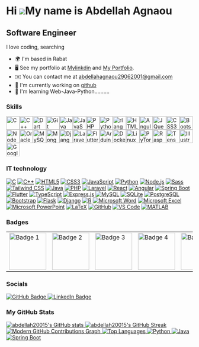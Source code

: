 Hi ![](https://user-images.githubusercontent.com/18350557/176309783-0785949b-9127-417c-8b55-ab5a4333674e.gif)My name is Abdellah Agnaou
=======================================================================================================================================

Software Engineer
-----------------

I love coding, searching

* 🌍  I'm based in Rabat
* 🖥️  See my portfolio at [Mylinkdin](http://www.linkedin.com/in/abdellah-agnaou-230884251) and [My Portfolio](https://abdellah20015.github.io/Portfolio/).
* ✉️  You can contact me at [abdellahagnaou29062001@gmail.com](mailto:abdellahagnaou29062001@gmail.com)
* 🚀  I'm currently working on [github](http://github.com/abdellah20015/)
* 🧠  I'm learning Web-Java-Python..........

### Skills

<p align="left">
<a href="https://docs.microsoft.com/en-us/cpp/?view=msvc-170" target="_blank" rel="noreferrer"><img src="https://raw.githubusercontent.com/danielcranney/readme-generator/main/public/icons/skills/c-colored.svg" width="36" height="36" alt="C" /></a><a href="https://docs.microsoft.com/en-us/cpp/?view=msvc-170" target="_blank" rel="noreferrer"><img src="https://raw.githubusercontent.com/danielcranney/readme-generator/main/public/icons/skills/cplusplus-colored.svg" width="36" height="36" alt="C++" /></a><a href="https://dart.dev/" target="_blank" rel="noreferrer"><img src="https://raw.githubusercontent.com/danielcranney/readme-generator/main/public/icons/skills/dart-colored.svg" width="36" height="36" alt="Dart" /></a><a href="https://git-scm.com/" target="_blank" rel="noreferrer"><img src="https://raw.githubusercontent.com/danielcranney/readme-generator/main/public/icons/skills/git-colored.svg" width="36" height="36" alt="Git" /></a><a href="https://www.oracle.com/java/" target="_blank" rel="noreferrer"><img src="https://raw.githubusercontent.com/danielcranney/readme-generator/main/public/icons/skills/java-colored.svg" width="36" height="36" alt="Java" /></a><a href="https://developer.mozilla.org/en-US/docs/Web/JavaScript" target="_blank" rel="noreferrer"><img src="https://raw.githubusercontent.com/danielcranney/readme-generator/main/public/icons/skills/javascript-colored.svg" width="36" height="36" alt="JavaScript" /></a><a href="https://www.php.net/" target="_blank" rel="noreferrer"><img src="https://raw.githubusercontent.com/danielcranney/readme-generator/main/public/icons/skills/php-colored.svg" width="36" height="36" alt="PHP" /></a><a href="https://www.python.org/" target="_blank" rel="noreferrer"><img src="https://raw.githubusercontent.com/danielcranney/readme-generator/main/public/icons/skills/python-colored.svg" width="36" height="36" alt="Python" /></a><a href="https://www.r-project.org/" target="_blank" rel="noreferrer"><img src="https://raw.githubusercontent.com/danielcranney/readme-generator/main/public/icons/skills/rlang-colored.svg" width="36" height="36" alt="rlang" /></a><a href="https://developer.mozilla.org/en-US/docs/Glossary/HTML5" target="_blank" rel="noreferrer"><img src="https://raw.githubusercontent.com/danielcranney/readme-generator/main/public/icons/skills/html5-colored.svg" width="36" height="36" alt="HTML5" /></a><a href="https://angular.io/" target="_blank" rel="noreferrer"><img src="https://raw.githubusercontent.com/danielcranney/readme-generator/main/public/icons/skills/angularjs-colored.svg" width="36" height="36" alt="Angular" /></a><a href="https://jquery.com/" target="_blank" rel="noreferrer"><img src="https://raw.githubusercontent.com/danielcranney/readme-generator/main/public/icons/skills/jquery-colored.svg" width="36" height="36" alt="JQuery" /></a><a href="https://www.w3.org/TR/CSS/#css" target="_blank" rel="noreferrer"><img src="https://raw.githubusercontent.com/danielcranney/readme-generator/main/public/icons/skills/css3-colored.svg" width="36" height="36" alt="CSS3" /></a><a href="https://getbootstrap.com/" target="_blank" rel="noreferrer"><img src="https://raw.githubusercontent.com/danielcranney/readme-generator/main/public/icons/skills/bootstrap-colored.svg" width="36" height="36" alt="Bootstrap" /></a><a href="https://nodejs.org/en/" target="_blank" rel="noreferrer"><img src="https://raw.githubusercontent.com/danielcranney/readme-generator/main/public/icons/skills/nodejs-colored.svg" width="36" height="36" alt="NodeJS" /></a><a href="https://www.oracle.com/uk/index.html" target="_blank" rel="noreferrer"><img src="https://raw.githubusercontent.com/danielcranney/readme-generator/main/public/icons/skills/oracle-colored.svg" width="36" height="36" alt="Oracle" /></a><a href="https://www.mysql.com/" target="_blank" rel="noreferrer"><img src="https://raw.githubusercontent.com/danielcranney/readme-generator/main/public/icons/skills/mysql-colored.svg" width="36" height="36" alt="MySQL" /></a><a href="https://www.mongodb.com/" target="_blank" rel="noreferrer"><img src="https://raw.githubusercontent.com/danielcranney/readme-generator/main/public/icons/skills/mongodb-colored.svg" width="36" height="36" alt="MongoDB" /></a><a href="https://www.djangoproject.com/" target="_blank" rel="noreferrer"><img src="https://raw.githubusercontent.com/danielcranney/readme-generator/main/public/icons/skills/django-colored.svg" width="36" height="36" alt="Django" /></a><a href="https://laravel.com/" target="_blank" rel="noreferrer"><img src="https://raw.githubusercontent.com/danielcranney/readme-generator/main/public/icons/skills/laravel-colored.svg" width="36" height="36" alt="Laravel" /></a><a href="https://flutter.dev/" target="_blank" rel="noreferrer"><img src="https://raw.githubusercontent.com/danielcranney/readme-generator/main/public/icons/skills/flutter-colored.svg" width="36" height="36" alt="Flutter" /></a><a href="https://store.arduino.cc/?gclid=Cj0KCQjw2eilBhCCARIsAG0Pf8uueBifykWcsSS4LPESeGQfxGVKJYnzV7bz471XfknQJy_1VINVWM8aAkLtEALw_wcB" target="_blank" rel="noreferrer"><img src="https://raw.githubusercontent.com/danielcranney/readme-generator/main/public/icons/skills/arduino-colored.svg" width="36" height="36" alt="Arduino" /></a><a href="https://www.docker.com/" target="_blank" rel="noreferrer"><img src="https://raw.githubusercontent.com/danielcranney/readme-generator/main/public/icons/skills/docker-colored.svg" width="36" height="36" alt="Docker" /></a><a href="https://www.linux.org" target="_blank" rel="noreferrer"><img src="https://raw.githubusercontent.com/danielcranney/readme-generator/main/public/icons/skills/linux-colored.svg" width="36" height="36" alt="Linux" /></a><a href="https://pytorch.org/" target="_blank" rel="noreferrer"><img src="https://raw.githubusercontent.com/danielcranney/readme-generator/main/public/icons/skills/pytorch-colored.svg" width="36" height="36" alt="PyTorch" /></a><a href="https://www.raspberrypi.org/" target="_blank" rel="noreferrer"><img src="https://raw.githubusercontent.com/danielcranney/readme-generator/main/public/icons/skills/raspberrypi-colored.svg" width="36" height="36" alt="Raspberry Pi" /></a><a href="https://www.tensorflow.org/" target="_blank" rel="noreferrer"><img src="https://raw.githubusercontent.com/danielcranney/readme-generator/main/public/icons/skills/tensorflow-colored.svg" width="36" height="36" alt="TensorFlow" /></a><a href="https://www.adobe.com/uk/products/illustrator.html" target="_blank" rel="noreferrer"><img src="https://raw.githubusercontent.com/danielcranney/readme-generator/main/public/icons/skills/illustrator-colored.svg" width="36" height="36" alt="Illustrator" /></a><a href="https://cloud.google.com/" target="_blank" rel="noreferrer"><img src="https://raw.githubusercontent.com/danielcranney/readme-generator/main/public/icons/skills/googlecloud-colored.svg" width="36" height="36" alt="Google Cloud" /></a>
</p>

### IT technology
[![C](https://img.shields.io/badge/C-00599C?style=for-the-badge&logo=c&logoColor=white)](https://en.cppreference.com/w/c/language)
[![C++](https://img.shields.io/badge/C++-00599C?style=for-the-badge&logo=c%2B%2B&logoColor=white)](https://www.cplusplus.com/)
[![HTML5](https://img.shields.io/badge/HTML5-E34F26?style=for-the-badge&logo=html5&logoColor=white)](https://developer.mozilla.org/en-US/docs/Web/HTML)
[![CSS3](https://img.shields.io/badge/CSS3-1572B6?style=for-the-badge&logo=css3&logoColor=white)](https://developer.mozilla.org/en-US/docs/Web/CSS)
[![JavaScript](https://img.shields.io/badge/JavaScript-F7DF1E?style=for-the-badge&logo=javascript&logoColor=black)](https://developer.mozilla.org/en-US/docs/Web/JavaScript)
[![Python](https://img.shields.io/badge/Python-3776AB?style=for-the-badge&logo=python&logoColor=white)](https://www.python.org/)
[![Node.js](https://img.shields.io/badge/Node.js-43853D?style=for-the-badge&logo=node.js&logoColor=white)](https://nodejs.org/)
[![Sass](https://img.shields.io/badge/Sass-CC6699?style=for-the-badge&logo=sass&logoColor=white)](https://sass-lang.com/)
[![Tailwind CSS](https://img.shields.io/badge/Tailwind_CSS-38B2AC?style=for-the-badge&logo=tailwind-css&logoColor=white)](https://tailwindcss.com/)
[![Java](https://img.shields.io/badge/Java-ED8B00?style=for-the-badge&logo=java&logoColor=white)](https://www.java.com/)
[![PHP](https://img.shields.io/badge/PHP-777BB4?style=for-the-badge&logo=php&logoColor=white)](https://www.php.net/)
[![Laravel](https://img.shields.io/badge/Laravel-FF2D20?style=for-the-badge&logo=laravel&logoColor=white)](https://laravel.com/)
[![React](https://img.shields.io/badge/React-20232A?style=for-the-badge&logo=react&logoColor=61DAFB)](https://reactjs.org/)
[![Angular](https://img.shields.io/badge/Angular-DD0031?style=for-the-badge&logo=angular&logoColor=white)](https://angular.io/)
[![Spring Boot](https://img.shields.io/badge/Spring_Boot-6DB33F?style=for-the-badge&logo=spring&logoColor=white)](https://spring.io/projects/spring-boot)
[![Flutter](https://img.shields.io/badge/Flutter-02569B?style=for-the-badge&logo=flutter&logoColor=white)](https://flutter.dev/)
[![TypeScript](https://img.shields.io/badge/TypeScript-007ACC?style=for-the-badge&logo=typescript&logoColor=white)](https://www.typescriptlang.org/)
[![Express.js](https://img.shields.io/badge/Express.js-404D59?style=for-the-badge)](https://expressjs.com/)
[![MySQL](https://img.shields.io/badge/MySQL-00000F?style=for-the-badge&logo=mysql&logoColor=white)](https://www.mysql.com/)
[![SQLite](https://img.shields.io/badge/SQLite-003B57?style=for-the-badge&logo=sqlite&logoColor=white)](https://www.sqlite.org/)
[![PostgreSQL](https://img.shields.io/badge/PostgreSQL-316192?style=for-the-badge&logo=postgresql&logoColor=white)](https://www.postgresql.org/)
[![Bootstrap](https://img.shields.io/badge/Bootstrap-563D7C?style=for-the-badge&logo=bootstrap&logoColor=white)](https://getbootstrap.com/)
[![Flask](https://img.shields.io/badge/Flask-000000?style=for-the-badge&logo=flask&logoColor=white)](https://flask.palletsprojects.com/)
[![Django](https://img.shields.io/badge/Django-092E20?style=for-the-badge&logo=django&logoColor=white)](https://www.djangoproject.com/)
[![R](https://img.shields.io/badge/R-276DC3?style=for-the-badge&logo=r&logoColor=white)](https://www.r-project.org/)
[![Microsoft Word](https://img.shields.io/badge/Microsoft_Word-2B579A?style=for-the-badge&logo=microsoft-word&logoColor=white)](https://www.microsoft.com/en-us/microsoft-365/word)
[![Microsoft Excel](https://img.shields.io/badge/Microsoft_Excel-217346?style=for-the-badge&logo=microsoft-excel&logoColor=white)](https://www.microsoft.com/en-us/microsoft-365/excel)
[![Microsoft PowerPoint](https://img.shields.io/badge/Microsoft_PowerPoint-B7472A?style=for-the-badge&logo=microsoft-powerpoint&logoColor=white)](https://www.microsoft.com/en-us/microsoft-365/powerpoint)
[![LaTeX](https://img.shields.io/badge/LaTeX-47A141?style=for-the-badge&logo=LaTeX&logoColor=white)](https://www.latex-project.org/)
[![GitHub](https://img.shields.io/badge/GitHub-100000?style=for-the-badge&logo=github&logoColor=white)](https://github.com/)
[![VS Code](https://img.shields.io/badge/VS_Code-007ACC?style=for-the-badge&logo=visual-studio-code&logoColor=white)](https://code.visualstudio.com/)
[![MATLAB](https://img.shields.io/badge/MATLAB-0076A8?style=for-the-badge&logo=mathworks&logoColor=white)](https://www.mathworks.com/products/matlab.html)


### Badges
<table>
  <tr>
    <td>
      <a href="https://dev.to">
        <img src="https://media.dev.to/cdn-cgi/image/width=192,height=,fit=scale-down,gravity=auto,format=auto/https%3A%2F%2Fdev-to-uploads.s3.amazonaws.com%2Fuploads%2Fbadge%2Fbadge_image%2F335%2FWix_Studio_Winner_Badge.png" width="100" alt="Badge 1">
      </a>
    </td>
    <td>
      <a href="https://dev.to">
        <img src="https://media.dev.to/cdn-cgi/image/width=192,height=,fit=scale-down,gravity=auto,format=auto/https%3A%2F%2Fdev-to-uploads.s3.amazonaws.com%2Fuploads%2Fbadge%2Fbadge_image%2F333%2FAsset_17.png" width="100" alt="Badge 2">
      </a>
    </td>
    <td>
      <a href="https://dev.to">
        <img src="https://media.dev.to/cdn-cgi/image/width=192,height=,fit=scale-down,gravity=auto,format=auto/https%3A%2F%2Fdev-to-uploads.s3.amazonaws.com%2Fuploads%2Fbadge%2Fbadge_image%2F320%2FHeader_Draft-06.png" width="100" alt="Badge 3">
      </a>
    </td>
    <td>
      <a href="https://dev.to">
        <img src="https://media.dev.to/cdn-cgi/image/width=192,height=,fit=scale-down,gravity=auto,format=auto/https%3A%2F%2Fdev-to-uploads.s3.amazonaws.com%2Fuploads%2Fbadge%2Fbadge_image%2F228%2FGithub_Badges-03.png" width="100" alt="Badge 4">
      </a>
    </td> 
    <td>
      <a href="https://dev.to">
        <img src="https://media.dev.to/cdn-cgi/image/width=192,height=,fit=scale-down,gravity=auto,format=auto/https%3A%2F%2Fdev-to-uploads.s3.amazonaws.com%2Fuploads%2Fbadge%2Fbadge_image%2F226%2FGithub_Badges-01.png" width="100" alt="Badge 4">
      </a>
    </td>
  </tr>
</table>

### Socials

<p align="left"> 
  <a href="https://www.github.com/abdellah20015" target="_blank" rel="noreferrer"> 
    <img src="https://img.shields.io/badge/github-000000?style=for-the-badge&logo=github&logoColor=white" alt="GitHub Badge" />
  </a> 
  <a href="https://www.linkedin.com/in/abdellah-agnaou-230884251" target="_blank" rel="noreferrer"> 
    <img src="https://img.shields.io/badge/linkedin-0A66C2?style=for-the-badge&logo=linkedin&logoColor=white" alt="LinkedIn Badge" />
  </a>
</p>




### My GitHub Stats

<a href="http://www.github.com/abdellah20015">
  <img src="https://github-readme-stats.vercel.app/api?username=abdellah20015&show_icons=true&count_private=true&title_color=ef4444&text_color=0f172a&icon_color=000000&bg_color=ffffff&hide_border=true" alt="abdellah20015's GitHub stats" />
</a>

<a href="http://www.github.com/abdellah20015">
  <img src="https://github-readme-streak-stats.herokuapp.com/?user=abdellah20015&stroke=0f172a&background=ffffff&ring=ef4444&fire=ef4444&currStreakNum=0f172a&currStreakLabel=ef4444&sideNums=0f172a&sideLabels=0f172a&dates=0f172a&hide_border=true" alt="abdellah20015's GitHub Streak" />
</a>

<a href="http://www.github.com/abdellah20015">
  <img src="https://github-readme-activity-graph.vercel.app/graph?username=abdellah20015&bg_color=ffffff&color=0f172a&line=ef4444&point=ef4444&area=true&hide_border=true&radius=8&custom_title=Modern%20GitHub%20Contributions%20Graph" alt="Modern GitHub Contributions Graph" />
</a>

<a href="http://www.github.com/abdellah20015">
  <img src="https://github-readme-stats.vercel.app/api/top-langs/?username=abdellah20015&langs_count=10&title_color=ef4444&text_color=0f172a&icon_color=000000&bg_color=ffffff&hide_border=true&locale=en&custom_title=Top%20Languages" alt="Top Languages" />
</a>



<a href="https://www.python.org/">
  <img src="https://img.shields.io/badge/-Python-306998?style=flat-square&logo=python&logoColor=white" alt="Python" />
</a>
<a href="https://www.java.com/">
  <img src="https://img.shields.io/badge/-Java-007396?style=flat-square&logo=java&logoColor=white" alt="Java" />
</a>
<a href="https://spring.io/">
  <img src="https://img.shields.io/badge/-Spring%20Boot-6DB33F?style=flat-square&logo=spring&logoColor=white" alt="Spring Boot" />
</a>





